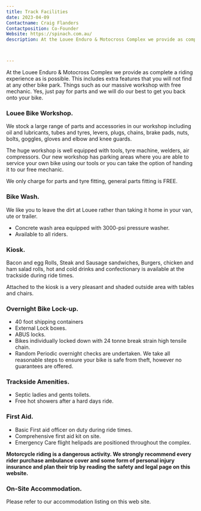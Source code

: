 ```yaml
---
title: Track Facilities
date: 2023-04-09
Contactname: Craig Flanders
Contactposition: Co-Founder
Website: https://spinach.com.au/
description: At the Louee Enduro & Motocross Complex we provide as complete a riding experience as is possible.



---
```



At the Louee Enduro & Motocross Complex we provide as complete a riding experience as is possible. This includes extra features that you will not find at any other bike park. Things such as our massive workshop with free mechanic. Yes, just pay for parts and we will do our best to get you back onto your bike.

### Louee Bike Workshop. ###

We stock a large range of parts and accessories in our workshop including oil and lubricants, tubes and tyres, levers, plugs, chains, brake pads, nuts, bolts, goggles, gloves and elbow and knee guards.

The huge workshop is well equipped with tools, tyre machine, welders, air compressors. Our new workshop has parking areas where you are able to service your own bike using our tools or you can take the option of handing it to our free mechanic.

We only charge for parts and tyre fitting, general parts fitting is FREE.

### Bike Wash. ###

We like you to leave the dirt at Louee rather than taking it home in your van, ute or trailer.

- Concrete wash area equipped with 3000-psi pressure washer.
- Available to all riders.

### Kiosk. ###

Bacon and egg Rolls, Steak and Sausage sandwiches, Burgers, chicken and ham salad rolls, hot and cold drinks and confectionary is available at the trackside during ride times.

Attached to the kiosk is a very pleasant and shaded outside area with tables and chairs.

### Overnight Bike Lock-up. ###

- 40 foot shipping containers
- External Lock boxes.
- ABUS locks.
- Bikes individually locked down with 24 tonne break strain high tensile chain.
- Random Periodic overnight checks are undertaken. We take all reasonable steps to ensure your bike is safe from theft, however no guarantees are offered.

### Trackside Amenities. ###

- Septic ladies and gents toilets.
- Free hot showers after a hard days ride.

### First Aid. ###

- Basic First aid officer on duty during ride times.
- Comprehensive first aid kit on site.
- Emergency Care flight helipads are positioned throughout the complex.

**Motorcycle riding is a dangerous activity. We strongly recommend every rider purchase ambulance cover and some form of personal injury insurance and plan their trip by reading the safety and legal page on this website.**

### On-Site Accommodation. ###

Please refer to our accommodation listing on this web site.




